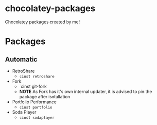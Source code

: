 # chocolatey-packages
Chocolatey packages created by me!

# Packages
## Automatic
* RetroShare
  * `cinst retroshare`
* Fork
  * `cinst git-fork
  * **NOTE** As Fork has it's own internal updater, it is advised to pin the package after isntallation
* Portfolio Performance
  * `cinst portfolio`
* Soda Player
  * `cinst sodaplayer`

